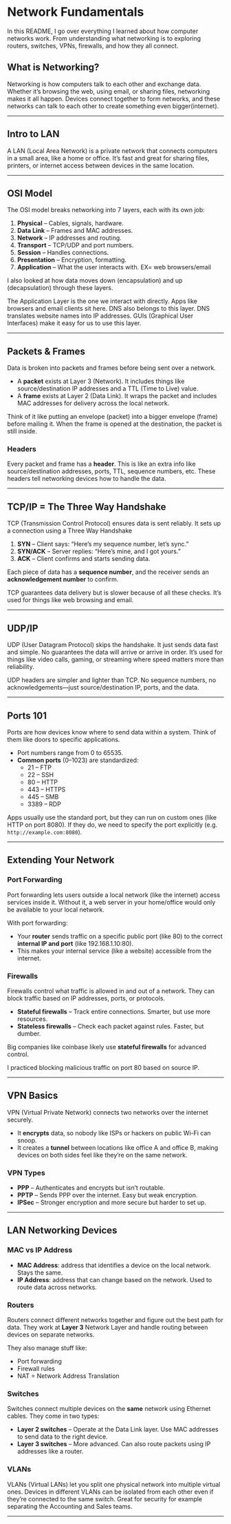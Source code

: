 # Network Fundamentals

In this README, I go over everything I learned about how computer networks work. From understanding what networking is to exploring routers, switches, VPNs, firewalls, and how they all connect.

## What is Networking?

Networking is how computers talk to each other and exchange data. Whether it’s browsing the web, using email, or sharing files, networking makes it all happen. Devices connect together to form networks, and these networks can talk to each other to create something even bigger(internet).

---

## Intro to LAN

A LAN (Local Area Network) is a private network that connects computers in a small area, like a home or office. It’s fast and great for sharing files, printers, or internet access between devices in the same location.

---

## OSI Model

The OSI model breaks networking into 7 layers, each with its own job:

1. **Physical** – Cables, signals, hardware.
2. **Data Link** – Frames and MAC addresses.
3. **Network** – IP addresses and routing.
4. **Transport** – TCP/UDP and port numbers.
5. **Session** – Handles connections.
6. **Presentation** – Encryption, formatting.
7. **Application** – What the user interacts with. EX= web browsers/email

I also looked at how data moves down (encapsulation) and up (decapsulation) through these layers.

The Application Layer is the one we interact with directly. Apps like browsers and email clients sit here. DNS also belongs to this layer. DNS translates website names into IP addresses. GUIs (Graphical User Interfaces) make it easy for us to use this layer.

---

## Packets & Frames

Data is broken into packets and frames before being sent over a network.

- A **packet** exists at Layer 3 (Network). It includes things like source/destination IP addresses and a TTL (Time to Live) value.
- A **frame** exists at Layer 2 (Data Link). It wraps the packet and includes MAC addresses for delivery across the local network.

Think of it like putting an envelope (packet) into a bigger envelope (frame) before mailing it. When the frame is opened at the destination, the packet is still inside.

### Headers

Every packet and frame has a **header**. This is like an extra info like source/destination addresses, ports, TTL, sequence numbers, etc. These headers tell networking devices how to handle the data.

---

## TCP/IP = The Three Way Handshake

TCP (Transmission Control Protocol) ensures data is sent reliably. It sets up a connection using a Three Way Handshake

1. **SYN** – Client says: “Here’s my sequence number, let’s sync.”
2. **SYN/ACK** – Server replies: “Here’s mine, and I got yours.”
3. **ACK** – Client confirms and starts sending data.

Each piece of data has a **sequence number**, and the receiver sends an **acknowledgement number** to confirm.

TCP guarantees data delivery but is slower because of all these checks. It’s used for things like web browsing and email.

---

## UDP/IP

UDP (User Datagram Protocol) skips the handshake. It just sends data fast and simple. No guarantees the data will arrive or arrive in order. It’s used for things like video calls, gaming, or streaming where speed matters more than reliability.

UDP headers are simpler and lighter than TCP. No sequence numbers, no acknowledgements—just source/destination IP, ports, and the data.

---

## Ports 101

Ports are how devices know where to send data within a system. Think of them like doors to specific applications.

- Port numbers range from 0 to 65535.
- **Common ports** (0–1023) are standardized:
  - 21 – FTP
  - 22 – SSH
  - 80 – HTTP
  - 443 – HTTPS
  - 445 – SMB
  - 3389 – RDP

Apps usually use the standard port, but they can run on custom ones (like HTTP on port 8080). If they do, we need to specify the port explicitly (e.g. `http://example.com:8080`).

---

## Extending Your Network

### Port Forwarding

Port forwarding lets users outside a local network (like the internet) access services inside it. Without it, a web server in your home/office would only be available to your local network.

With port forwarding:
- Your **router** sends traffic on a specific public port (like 80) to the correct **internal IP and port** (like 192.168.1.10:80).
- This makes your internal service (like a website) accessible from the internet.

### Firewalls 

Firewalls control what traffic is allowed in and out of a network. They can block traffic based on IP addresses, ports, or protocols.

- **Stateful firewalls** – Track entire connections. Smarter, but use more resources.
- **Stateless firewalls** – Check each packet against rules. Faster, but dumber.

Big companies like coinbase likely use **stateful firewalls** for advanced control.

I practiced blocking malicious traffic on port 80 based on source IP.

---

## VPN Basics

VPN (Virtual Private Network) connects two networks over the internet securely.

- It **encrypts** data, so nobody like ISPs or hackers on public Wi-Fi can snoop.
- It creates a **tunnel** between locations like office A and office B, making devices on both sides feel like they’re on the same network.

### VPN Types

- **PPP** – Authenticates and encrypts but isn’t routable.
- **PPTP** – Sends PPP over the internet. Easy but weak encryption.
- **IPSec** – Stronger encryption and more secure but harder to set up.

---

## LAN Networking Devices

### MAC vs IP Address

- **MAC Address**: address that identifies a device on the local network. Stays the same.
- **IP Address**: address that can change based on the network. Used to route data across networks.

### Routers

Routers connect different networks together and figure out the best path for data. They work at **Layer 3** Network Layer and handle routing between devices on separate networks.

They also manage stuff like:
- Port forwarding
- Firewall rules
- NAT = Network Address Translation

### Switches

Switches connect multiple devices on the **same** network using Ethernet cables. They come in two types:

- **Layer 2 switches** – Operate at the Data Link layer. Use MAC addresses to send data to the right device.
- **Layer 3 switches** – More advanced. Can also route packets using IP addresses like a router. 

### VLANs

VLANs (Virtual LANs) let you split one physical network into multiple virtual ones. Devices in different VLANs can be isolated from each other even if they’re connected to the same switch. Great for security for example separating the Accounting and Sales teams. 

---
